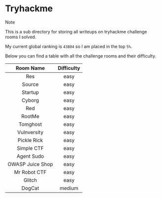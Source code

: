 # Tryhackme

> [!NOTE]
> This is a sub directory for storing all writeups on tryhackme challenge rooms I solved.
>
> My current global ranking is `43804` so I am placed in the top `5%`.
>
> Below you can find a table with all the challenge rooms and their difficulty.
>
> | Room Name | Difficulty |
> | :-------: | :--------: |
> | Res | easy |
> | Source | easy |
> | Startup | easy |
> | Cyborg | easy |
> | Red | easy |
> | RootMe | easy |
> | Tomghost | easy |
> | Vulnversity | easy |
> | Pickle Rick | easy |
> | Simple CTF | easy |
> | Agent Sudo | easy |
> | OWASP Juice Shop | easy |
> | Mr Robot CTF | easy |
> | Glitch | easy |
> | DogCat | medium |
